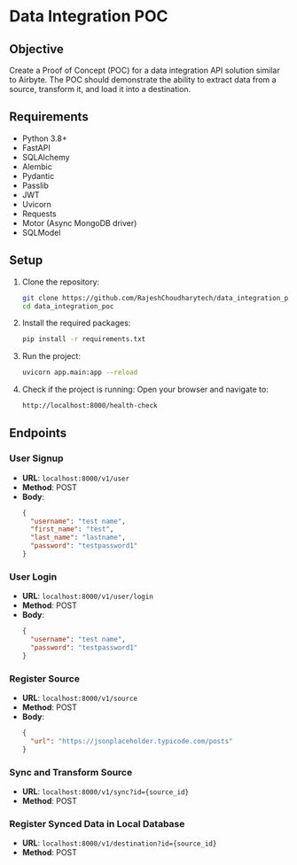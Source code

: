 # Data Integration POC

## Objective
Create a Proof of Concept (POC) for a data integration API solution similar to Airbyte. The POC should demonstrate the ability to extract data from a source, transform it, and load it into a destination.

## Requirements
- Python 3.8+
- FastAPI
- SQLAlchemy
- Alembic
- Pydantic
- Passlib
- JWT
- Uvicorn
- Requests
- Motor (Async MongoDB driver)
- SQLModel


## Setup

1. Clone the repository:
    ```bash
    git clone https://github.com/RajeshChoudharytech/data_integration_poc.git
    cd data_integration_poc
    ```

2. Install the required packages:
    ```bash
    pip install -r requirements.txt
    ```

3. Run the project:
    ```bash
    uvicorn app.main:app --reload
    ```

4. Check if the project is running:
    Open your browser and navigate to:
    ```bash
    http://localhost:8000/health-check
    ```

## Endpoints

### User Signup
- **URL**: `localhost:8000/v1/user`
- **Method**: POST
- **Body**:
    ```json
    {
      "username": "test name",
      "first_name": "test",
      "last_name": "lastname",
      "password": "testpassword1"
    }
    ```

### User Login
- **URL**: `localhost:8000/v1/user/login`
- **Method**: POST
- **Body**:
    ```json
    {
      "username": "test name",
      "password": "testpassword1"
    }
    ```

### Register Source
- **URL**: `localhost:8000/v1/source`
- **Method**: POST
- **Body**:
    ```json
    {
      "url": "https://jsonplaceholder.typicode.com/posts"
    }
    ```

### Sync and Transform Source
- **URL**: `localhost:8000/v1/sync?id={source_id}`
- **Method**: POST

### Register Synced Data in Local Database
- **URL**: `localhost:8000/v1/destination?id={source_id}`
- **Method**: POST
